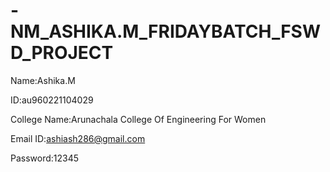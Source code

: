 # -NM_ASHIKA.M_FRIDAYBATCH_FSWD_PROJECT
Name:Ashika.M

ID:au960221104029

College Name:Arunachala College Of Engineering For Women

Email ID:ashiash286@gmail.com

Password:12345
